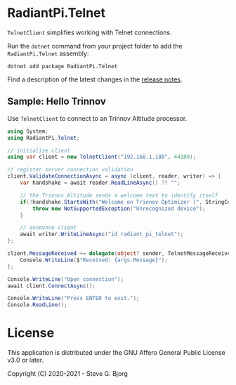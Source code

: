 # RadiantPi.Telnet

`TelnetClient` simplifies working with Telnet connections.

Run the `dotnet` command from your project folder to add the `RadiantPi.Telnet` assembly:
```
dotnet add package RadiantPi.Telnet
```

Find a description of the latest changes in the [release notes](ReleaseNotes.md).

## Sample: Hello Trinnov

Use `TelnetClient` to connect to an Trinnov Altitude processor.

```csharp
using System;
using RadiantPi.Telnet;

// initialize client
using var client = new TelnetClient("192.168.1.180", 44100);

// register server connection validation
client.ValidateConnectionAsync = async (client, reader, writer) => {
    var handshake = await reader.ReadLineAsync() ?? "";

    // the Trinnov Altitude sends a welcome text to identify itself
    if(!handshake.StartsWith("Welcome on Trinnov Optimizer (", StringComparison.Ordinal)) {
        throw new NotSupportedException("Unrecognized device");
    }

    // announce client
    await writer.WriteLineAsync("id radiant_pi_telnet");
};

client.MessageReceived += delegate(object? sender, TelnetMessageReceivedEventArgs args) {
    Console.WriteLine($"Received: {args.Message}");
};

Console.WriteLine("Open connection");
await client.ConnectAsync();

Console.WriteLine("Press ENTER to exit.");
Console.ReadLine();
```

# License

This application is distributed under the GNU Affero General Public License v3.0 or later.

Copyright (C) 2020-2021 - Steve G. Bjorg